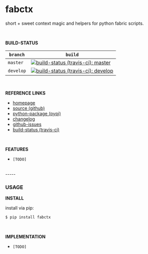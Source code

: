 fabctx
======

short + sweet context magic and helpers for python fabric scripts.


<br>

**BUILD-STATUS**

| `branch` | `build` |
| ------ | ----- |
| `master`  | [![build-status (travis-ci): master](https://travis-ci.org/gregorynicholas/fabctx.svg?branch=master)](https://travis-ci.org/gregorynicholas/fabctx/builds)   |
| `develop` | [![build-status (travis-ci): develop](https://travis-ci.org/gregorynicholas/fabctx.svg?branch=develop)](https://travis-ci.org/gregorynicholas/fabctx/builds) |

<br>

**REFERENCE LINKS**

* [homepage](http://gregorynicholas.github.io/fabric-ctx)
* [source (github)](http://github.com/gregorynicholas/fabric-ctx)
* [python-package (pypi)](http://packages.python.org/fabric-ctx)
* [changelog](https://github.com/gregorynicholas/fabric-ctx/blob/master/CHANGES.md)
* [github-issues](https://github.com/gregorynicholas/fabric-ctx/issues)
* [build-status (travis-ci)](https://travis-ci.org/gregorynicholas/fabctx/builds)

<br>

**FEATURES**

* `[TODO]`










<br>
-----
<br>

### USAGE

**INSTALL**

install via pip:

```sh
$ pip install fabctx
```

<br>

**IMPLEMENTATION**

* `[TODO]`
